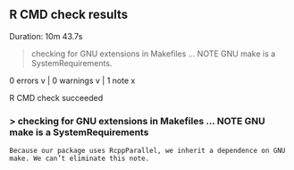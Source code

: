 ## R CMD check results
Duration: 10m 43.7s

> checking for GNU extensions in Makefiles ... NOTE
  GNU make is a SystemRequirements.

0 errors v | 0 warnings v | 1 note x

R CMD check succeeded

### > checking for GNU extensions in Makefiles ... NOTE GNU make is a SystemRequirements
    Because our package uses RcppParallel, we inherit a dependence on GNU make. We can’t eliminate this note. 
